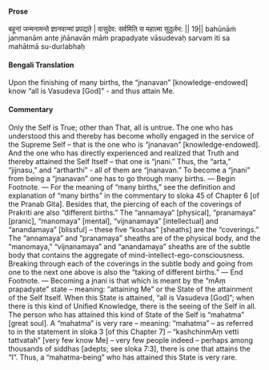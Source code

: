 #### Prose 

बहूनां जन्मनामन्ते ज्ञानवान्मां प्रपद्यते |
वासुदेव: सर्वमिति स महात्मा सुदुर्लभ: || 19||
bahūnāṁ janmanām ante jñānavān māṁ prapadyate
vāsudevaḥ sarvam iti sa mahātmā su-durlabhaḥ

 #### Bengali Translation 

Upon the finishing of many births, the “jnanavan” [knowledge-endowed] know “all is Vasudeva [God]” - and thus attain Me.

 #### Commentary 

Only the Self is True; other than That, all is untrue. The one who has understood this and thereby has become wholly engaged in the service of the Supreme Self – that is the one who is “jnanavan” [knowledge-endowed]. And the one who has directly experienced and realized that Truth and thereby attained the Self Itself – that one is “jnani.” Thus, the “arta,” “jijnasu,” and “artharthi” - all of them are “jnanavan.” To become a “jnani” from being a “jnanavan” one has to go through many births. — Begin Footnote. — For the meaning of “many births,” see the definition and explanation of “many births” in the commentary to sloka 45 of Chapter 6 [of the Pranab Gita]. Besides that, the piercing of each of the coverings of Prakriti are also “different births.” The “annamaya” [physical], “pranamaya” [pranic], “manomaya” [mental], “vijnanamaya” [intellectual] and “anandamaya” [blissful] – these five “koshas” [sheaths] are the “coverings.” The “annamaya” and “pranamaya” sheaths are of the physical body, and the “manomaya,” “vijnanamaya” and “anandamaya” sheaths are of the subtle body that contains the aggregate of mind-intellect-ego-consciousness. Breaking through each of the coverings in the subtle body and going from one to the next one above is also the “taking of different births.” — End Footnote. — Becoming a jnani is that which is meant by the “mAṃ prapadyate” state – meaning: “attaining Me” or the State of the attainment of the Self Itself. When this State is attained, “all is Vasudeva [God]”; when there is this kind of Unified Knowledge, there is the seeing of the Self in all. The person who has attained this kind of State of the Self is “mahatma” [great soul]. A “mahatma” is very rare – meaning: “mahatma” – as referred to in the statement in sloka 3 [of this Chapter 7] – “kashchinmAṃ vetti tattvatah” [very few know Me] – very few people indeed – perhaps among thousands of siddhas [adepts; see sloka 7:3], there is one that attains the “I”. Thus, a “mahatma-being” who has attained this State is very rare.
